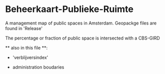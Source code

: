 # Beheerkaart-Publieke-Ruimte #

A management map of public spaces in Amsterdam.
Geopackge files are found in 'Release'

The percentage or fraction of public space is intersected with a CBS-GIRD

** also in this file **:
 
- 'verblijversindex'

- administration boudaries